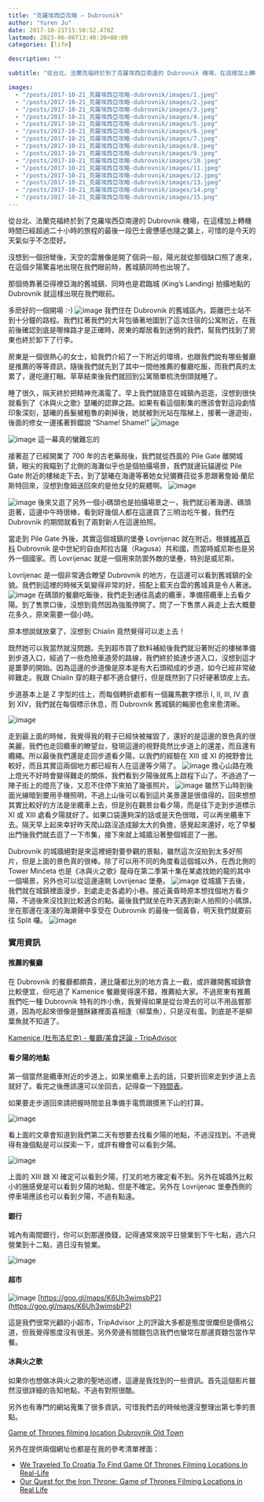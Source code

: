 ```yaml
---
title: "克羅埃西亞攻略 — Dubrovnik"
author: "Yuren Ju"
date: 2017-10-21T15:50:52.470Z
lastmod: 2023-06-06T13:40:20+08:00
categories: [life]

description: ""

subtitle: "從台北、法蘭克福終於到了克羅埃西亞南邊的 Dubrovnik 機場，在這樣加上轉機時間已經超過二十小時的旅程的最後一段巴士疲憊感也隨之襲上，可惜的是今天的天氣似乎不怎麼好。"

images:
  - "/posts/2017-10-21_克羅埃西亞攻略-dubrovnik/images/1.jpeg"
  - "/posts/2017-10-21_克羅埃西亞攻略-dubrovnik/images/2.jpeg"
  - "/posts/2017-10-21_克羅埃西亞攻略-dubrovnik/images/3.jpeg"
  - "/posts/2017-10-21_克羅埃西亞攻略-dubrovnik/images/4.jpeg"
  - "/posts/2017-10-21_克羅埃西亞攻略-dubrovnik/images/5.jpeg"
  - "/posts/2017-10-21_克羅埃西亞攻略-dubrovnik/images/6.jpeg"
  - "/posts/2017-10-21_克羅埃西亞攻略-dubrovnik/images/7.jpeg"
  - "/posts/2017-10-21_克羅埃西亞攻略-dubrovnik/images/8.jpeg"
  - "/posts/2017-10-21_克羅埃西亞攻略-dubrovnik/images/9.jpeg"
  - "/posts/2017-10-21_克羅埃西亞攻略-dubrovnik/images/10.jpeg"
  - "/posts/2017-10-21_克羅埃西亞攻略-dubrovnik/images/11.jpeg"
  - "/posts/2017-10-21_克羅埃西亞攻略-dubrovnik/images/12.jpeg"
  - "/posts/2017-10-21_克羅埃西亞攻略-dubrovnik/images/13.jpeg"
  - "/posts/2017-10-21_克羅埃西亞攻略-dubrovnik/images/14.png"
  - "/posts/2017-10-21_克羅埃西亞攻略-dubrovnik/images/15.png"
---
```


從台北、法蘭克福終於到了克羅埃西亞南邊的 Dubrovnik 機場，在這樣加上轉機時間已經超過二十小時的旅程的最後一段巴士疲憊感也隨之襲上，可惜的是今天的天氣似乎不怎麼好。

沒想到一個拐彎後，天空的雲層像是開了個洞一般，陽光就從那個缺口照了進來，在這個夕陽驚喜地出現在我們眼前時，舊城鎮同時也出現了。

那個倚靠著亞得裡亞海的舊城鎮、同時也是君臨城 (King’s Landing) 拍攝地點的 Dubrovnik 就這樣出現在我們眼前。

多麽好的一個開場 :-)
![image](/posts/2017-10-21_克羅埃西亞攻略-dubrovnik/images/1.jpeg#layoutTextWidth)
我們住在 Dubrovnik 的舊城區內，距離巴士站不到十分鐘的路程。我們扛著我們的大背包循著地圖到了這次住宿的公寓附近，在我前後確認到底是哪條路才是正確時，房東的鄰居看到迷惘的我們，幫我們找到了房東也終於卸下了行李。

房東是一個很熱心的女士，給我們介紹了一下附近的環境，也跟我們說有哪些餐廳是推薦的等等資訊，隨後我們就先到了其中一間他推薦的餐廳吃飯，而我們真的太累了，邊吃邊打睏。草草結束後我們就回到公寓簡單梳洗倒頭就睡了。

睡了很久，隔天終於把精神充滿電了。早上我們就隨意在城鎮內逛逛，沒想到很快就看到了《冰與火之歌》瑟曦的認罪之路。如果有看這個影集的應該會對這段劇情印象深刻，瑟曦的長髮被粗魯的剃掉後，她就被剝光站在階梯上，接著一邊遊街，後面的修女一邊搖著鈴鐺說 “Shame! Shame!”
![image](/posts/2017-10-21_克羅埃西亞攻略-dubrovnik/images/2.jpeg#layoutTextWidth)

![image](/posts/2017-10-21_克羅埃西亞攻略-dubrovnik/images/3.jpeg#layoutTextWidth)
這一幕真的蠻難忘的

接著逛了已經開業了 700 年的古老藥局後，我們就從西面的 Pile Gate 離開城鎮，眼尖的我瞄到了北側的海灘似乎也是個拍攝場景，我們就邊玩貓邊從 Pile Gate 附近的樓梯走下去，到了瑟曦在海邊等著她女兒彌賽菈從多恩跟著詹姆·蘭尼斯特回來，沒想到詹姆送回來的是他女兒的屍體啊。
![image](/posts/2017-10-21_克羅埃西亞攻略-dubrovnik/images/4.jpeg#layoutTextWidth)

![image](/posts/2017-10-21_克羅埃西亞攻略-dubrovnik/images/5.jpeg#layoutTextWidth)
後來又逛了另外一個小碼頭也是拍攝場景之一，我們就沿著海邊、碼頭逛著，這邊中午時很棒，看到好幾個人都在這邊買了三明治吃午餐，我們在 Dubrovnik 的期間就看到了兩對新人在這邊拍照。

當走到 Pile Gate 外後，其實這個城鎮的堡壘 Lovrijenac 就在附近。根據[維基百科](https://zh.wikipedia.org/zh-tw/%E6%9D%9C%E5%B8%83%E7%BE%85%E5%A4%AB%E5%B0%BC%E5%85%8B) Dubrovnik 是中世紀的自由邦拉古薩（Ragusa）共和國，而當時威尼斯也是另外一個國家。而 Lovrijenac 就是一個用來防禦外敵的堡壘，特別是威尼斯。

Lovrijenac 是一個非常適合瞭望 Dubrovnik 的地方，在這邊可以看到舊城鎮的全貌。我們到這裡的時候天氣變得非常的好，搭配上藍天白雲的舊城真是令人著迷。
![image](/posts/2017-10-21_克羅埃西亞攻略-dubrovnik/images/6.jpeg#layoutTextWidth)
在碼頭的餐廳吃飯後，我們走到通往高處的纜車，準備搭纜車上去看夕陽。到了售票口後，沒想到竟然因為強風停開了。問了一下售票人員走上去大概要花多久，原來需要一個小時。

原本想說就放棄了，沒想到 Chialin 竟然覺得可以走上去！

既然她可以我當然就沒問題。先到超市買了飲料補給後我們就沿著附近的樓梯準備到步道入口，經過了一些危險車道旁的路線，我們終於抵達步道入口，沒想到這才是噩夢的開始。因為這邊的步道像是原本是有大石頭砌成的步道，如今已經非常破碎難走。我跟 Chialin 穿的鞋子都不適合健行，但是既然到了只好硬著頭皮上去。

步道基本上是 Z 字型的往上，而每個轉折處都有一個羅馬數字標示 I, II, III, IV 直到 XIV，我們就在每個標示休息，而 Dubrovnik 舊城鎮的輪廓也愈來愈清晰。

![image](/posts/2017-10-21_克羅埃西亞攻略-dubrovnik/images/7.jpeg#layoutTextWidth)

走到最上面的時候，我覺得我的鞋子已經快被摧毀了，還好的是這邊的景色真的很美麗，我們也走回纜車的瞭望台，發現這邊的視野竟然比步道上的還差，而且還有纜繩。所以最後我們還是走回步道看夕陽，以我們的經驗在 XIII 或 XI 的視野會比較好，而且其實這兩個地方都已經有人在這邊等夕陽了。
![image](/posts/2017-10-21_克羅埃西亞攻略-dubrovnik/images/8.jpeg#layoutTextWidth)
擔心山路在晚上燈光不好時會變得難走的關係，我們看到夕陽後就馬上啟程下山了。不過過了一陣子街上的燈亮了後，又忍不住停下來拍了幾張照片。
![image](/posts/2017-10-21_克羅埃西亞攻略-dubrovnik/images/9.jpeg#layoutTextWidth)
雖然下山時到後面光線暗到要用手機照明，不過上山後可以看到這片美景還是很值得的。回來想想其實比較好的方法是坐纜車上去，但是別在觀景台看夕陽，而是往下走到步道標示 XI 或 XIII 處看夕陽就好了。如果口袋還夠深的話或是天色很暗，可以再坐纜車下去。隔天早上起來幸好昨天爬山路沒造成腳太大的負擔，感覺起來還好，吃了早餐出門後我們就去逛了一下市集，接下來就上城牆沿著整個城逛了一圈。

Dubrovnik 的城牆絕對是來這裡絕對要參觀的景點，雖然這次沒拍到太多好照片，但是上面的景色真的很棒。除了可以用不同的角度看這個城以外，在西北側的 Tower Minčeta 也是《冰與火之歌》龍母在第二季第十集在某處找她的龍的其中一個場景，另外也可以從這邊遠眺 Lovrijenac 堡壘。
![image](/posts/2017-10-21_克羅埃西亞攻略-dubrovnik/images/10.jpeg#layoutTextWidth)
從城牆下去後，我們就在城鎮裡面漫步，到處走走各處的小巷。接近黃昏時原本想找個地方看夕陽，不過後來沒找到比較適合的點。最後我們就坐在昨天遇到新人拍照的小碼頭，坐在那邊在淺淺的海潮聲中享受在 Dubrovnik 的最後一個黃昏，明天我們就要前往 Split 囉。
![image](/posts/2017-10-21_克羅埃西亞攻略-dubrovnik/images/11.jpeg#layoutTextWidth)

### 實用資訊

#### 推薦的餐廳

在 Dubrovnik 的餐廳都頗貴，連比薩都比別的地方貴上一截，或許離開舊城鎮會比較便宜，但吃過了 Kamenice 餐廳覺得還不錯，推薦給大家。不過房東有推薦我們吃一種 Dubrovnik 特有的炸小魚，我覺得如果是從台灣去的可以不用品嘗那道，因為吃起來很像是鹽酥雞裡面喜相逢（柳葉魚），只是沒有蛋。到底是不是柳葉魚就不知道了。

[Kamenice (杜布洛尼克) - 餐廳/美食評論 - TripAdvisor](https://www.tripadvisor.com.tw/Restaurant_Review-g295371-d1101077-Reviews-Kamenice-Dubrovnik_Dubrovnik_Neretva_County_Dalmatia.html)

#### 看夕陽的地點

第一個當然是纜車附近的步道上，如果坐纜車上去的話，只要折回來走到步道上去就好了。看完之後應該還可以坐回去，記得查一下[時間表](http://www.dubrovnikcablecar.com/timetable-and-prices/)。

如果要走步道回來請把握時間並且準備手電筒跟摸黑下山的打算。

![image](/posts/2017-10-21_克羅埃西亞攻略-dubrovnik/images/12.jpeg#layoutTextWidth)

看上面的文章會知道到我們第二天有想要去找看夕陽的地點，不過沒找到。不過覺得有幾個點是可以探索一下，或許有機會可以看到夕陽。

![image](/posts/2017-10-21_克羅埃西亞攻略-dubrovnik/images/13.jpeg#layoutTextWidth)

上面的 XIII 跟 XI 確定可以看到夕陽，打叉的地方確定看不到。另外在城牆外比較小的圈感覺是可以看到夕陽的地點，但是不確定。另外在 Lovrijenac 堡壘西側的停車場應該也可以看到夕陽，不過有點遠。

#### 銀行

城內有兩間銀行，你可以到那邊換錢，記得通常來說平日營業到下午七點，週六只營業到十二點，週日沒有營業。

![image](/posts/2017-10-21_克羅埃西亞攻略-dubrovnik/images/14.png#layoutTextWidth)

#### 超市

![image](/posts/2017-10-21_克羅埃西亞攻略-dubrovnik/images/15.png#layoutTextWidth)
[https://goo.gl/maps/K6Uh3wimsbP2](https://goo.gl/maps/K6Uh3wimsbP2)

這是我們很常光顧的小超市，TripAdvisor 上的評論大多都是態度很爛但是價格公道，但我覺得態度沒有很差。另外旁邊有間麵包店我們也蠻常在那邊買麵包當作早餐。

#### 冰與火之歌

如果你也想做冰與火之歌的聖地巡禮，這邊是我找到的一些資訊。首先這個影片雖然沒很詳細的告知地點，不過有對照很酷。

另外也有專門的網站蒐集了很多資訊，可惜我們去的時候他還沒整理出第七季的景點。

[Game of Thrones filming location Dubrovnik Old Town](http://www.kingslandingdubrovnik.com/filming-locations/dubrovnik-old-town)

另外在提供兩個網址也都是在我的參考清單裡面：

- [We Traveled To Croatia To Find Game Of Thrones Filming Locations In Real-Life](https://www.boredpanda.com/tracing-game-of-thrones-filming-locations-asta-skujyte-razmiene-croatia/)
- [Our Quest for the Iron Throne: Game of Thrones Filming Locations in Real Life](http://thewanderingblonde.com/2017/05/15/game-of-thrones-filming-locations-in-croatia/)
